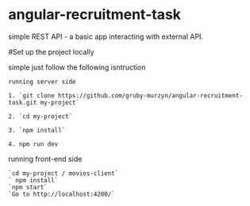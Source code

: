 # angular-recruitment-task
simple REST API - a basic app interacting with external API.

#Set up the project locally 

simple just follow  the following isntruction

```
running server side

1. `git clone https://github.com/gruby-murzyn/angular-recruitment-task.git my-project`

2. `cd my-project`

3. `npm install`

4. npm run dev
```
 running front-end side
 ```
 `cd my-project / movies-client`
` npm install`
 `npm start`
 `Go to http://localhost:4200/`
 
 ```
